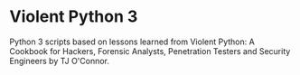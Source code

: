 # Violent Python 3

Python 3 scripts based on lessons learned from Violent Python: A Cookbook for Hackers, Forensic Analysts, Penetration Testers and Security Engineers by TJ O'Connor.
